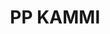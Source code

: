 ---
title: PP KAMMI
layout: layout/page
pagination:
    data: collections.ppkammi
    size: 10
    alias: posts
permalink: "/berita/ppkammi/{% if pagination.pageNumber > 0 %}/page-{{ pagination.pageNumber | plus: 1 }}.html{% else %}index.html{% endif %}"
---